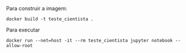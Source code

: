 Para construir a imagem:

```docker build -t teste_cientista .```

Para executar

```docker run --net=host -it --rm teste_cientista jupyter notebook --allow-root```